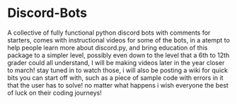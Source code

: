 # Discord-Bots
A collective of fully functional python discord bots with comments for starters, comes with instructional videos for some of the bots, in a atempt to help people learn more about discord.py, and bring education of this package to a simpler level, possibly even down to the level that a 6th to 12th grader could all understand, I will be making videos later in the year closer to march! stay tuned in to watch those, i will also be posting a wiki for quick bits you can start off with, such as a piece of sample code with errors in it that the user has to solve! no matter what happens i wish everyone the best of luck on their coding journeys!
